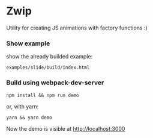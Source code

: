 # Zwip

Utility for creating JS animations with factory functions :)

### Show example

show the already builded example:

```examples/slide/build/index.html```


### Build using webpack-dev-server

```
npm install && npm run demo
```

or, with yarn:
```
yarn && yarn demo
```
Now the demo is visible at [http://localhost:3000](http://localhost:3000)
